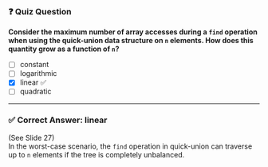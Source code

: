 ### ❓ Quiz Question

**Consider the maximum number of array accesses during a `find` operation when using the quick-union data structure on `n` elements. How does this quantity grow as a function of `n`?**

- [ ] constant  
- [ ] logarithmic  
- [x] linear ✅  
- [ ] quadratic  

---

### ✅ Correct Answer: linear
(See Slide 27)\
In the worst-case scenario, the `find` operation in quick-union can traverse up to `n` elements if the tree is completely unbalanced.
